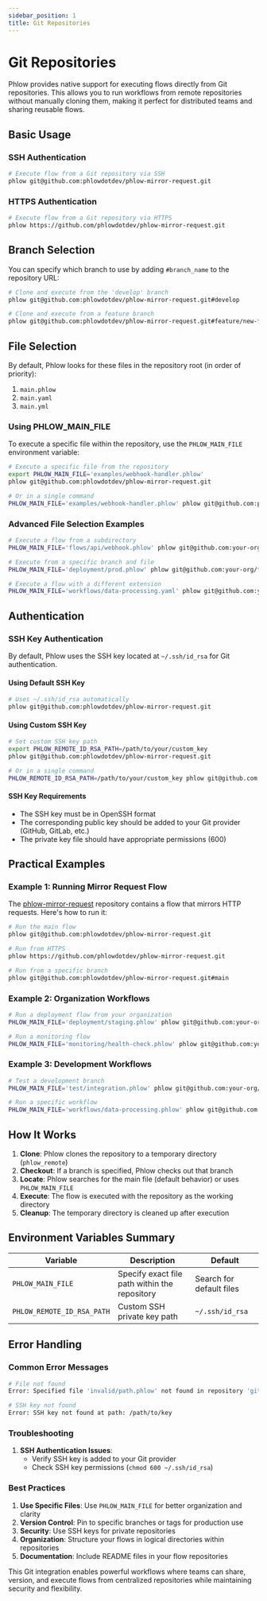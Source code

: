 ```yaml
---
sidebar_position: 1
title: Git Repositories
---
```


# Git Repositories

Phlow provides native support for executing flows directly from Git repositories. This allows you to run workflows from remote repositories without manually cloning them, making it perfect for distributed teams and sharing reusable flows.

## Basic Usage

### SSH Authentication

```bash
# Execute flow from a Git repository via SSH
phlow git@github.com:phlowdotdev/phlow-mirror-request.git
```

### HTTPS Authentication

```bash
# Execute flow from a Git repository via HTTPS
phlow https://github.com/phlowdotdev/phlow-mirror-request.git
```

## Branch Selection

You can specify which branch to use by adding `#branch_name` to the repository URL:

```bash
# Clone and execute from the 'develop' branch
phlow git@github.com:phlowdotdev/phlow-mirror-request.git#develop

# Clone and execute from a feature branch
phlow git@github.com:phlowdotdev/phlow-mirror-request.git#feature/new-functionality
```

## File Selection

By default, Phlow looks for these files in the repository root (in order of priority):
1. `main.phlow`
2. `main.yaml`
3. `main.yml`

### Using PHLOW_MAIN_FILE

To execute a specific file within the repository, use the `PHLOW_MAIN_FILE` environment variable:

```bash
# Execute a specific file from the repository
export PHLOW_MAIN_FILE='examples/webhook-handler.phlow'
phlow git@github.com:phlowdotdev/phlow-mirror-request.git

# Or in a single command
PHLOW_MAIN_FILE='examples/webhook-handler.phlow' phlow git@github.com:phlowdotdev/phlow-mirror-request.git
```

### Advanced File Selection Examples

```bash
# Execute a flow from a subdirectory
PHLOW_MAIN_FILE='flows/api/webhook.phlow' phlow git@github.com:your-org/flows-repo.git

# Execute from a specific branch and file
PHLOW_MAIN_FILE='deployment/prod.phlow' phlow git@github.com:your-org/flows-repo.git#production

# Execute a flow with a different extension
PHLOW_MAIN_FILE='workflows/data-processing.yaml' phlow git@github.com:your-org/flows-repo.git
```

## Authentication

### SSH Key Authentication

By default, Phlow uses the SSH key located at `~/.ssh/id_rsa` for Git authentication.

#### Using Default SSH Key

```bash
# Uses ~/.ssh/id_rsa automatically
phlow git@github.com:phlowdotdev/phlow-mirror-request.git
```

#### Using Custom SSH Key

```bash
# Set custom SSH key path
export PHLOW_REMOTE_ID_RSA_PATH=/path/to/your/custom_key
phlow git@github.com:phlowdotdev/phlow-mirror-request.git

# Or in a single command
PHLOW_REMOTE_ID_RSA_PATH=/path/to/your/custom_key phlow git@github.com:phlowdotdev/phlow-mirror-request.git
```

#### SSH Key Requirements

- The SSH key must be in OpenSSH format
- The corresponding public key should be added to your Git provider (GitHub, GitLab, etc.)
- The private key file should have appropriate permissions (600)

## Practical Examples

### Example 1: Running Mirror Request Flow

The [phlow-mirror-request](https://github.com/phlowdotdev/phlow-mirror-request) repository contains a flow that mirrors HTTP requests. Here's how to run it:

```bash
# Run the main flow
phlow git@github.com:phlowdotdev/phlow-mirror-request.git

# Run from HTTPS
phlow https://github.com/phlowdotdev/phlow-mirror-request.git

# Run from a specific branch
phlow git@github.com:phlowdotdev/phlow-mirror-request.git#main
```

### Example 2: Organization Workflows

```bash
# Run a deployment flow from your organization
PHLOW_MAIN_FILE='deployment/staging.phlow' phlow git@github.com:your-org/devops-flows.git

# Run a monitoring flow
PHLOW_MAIN_FILE='monitoring/health-check.phlow' phlow git@github.com:your-org/ops-flows.git#production
```

### Example 3: Development Workflows

```bash
# Test a development branch
PHLOW_MAIN_FILE='test/integration.phlow' phlow git@github.com:your-org/project.git#feature/new-api

# Run a specific workflow
PHLOW_MAIN_FILE='workflows/data-processing.phlow' phlow git@github.com:your-org/project.git
```

## How It Works

1. **Clone**: Phlow clones the repository to a temporary directory (`phlow_remote`)
2. **Checkout**: If a branch is specified, Phlow checks out that branch
3. **Locate**: Phlow searches for the main file (default behavior) or uses `PHLOW_MAIN_FILE`
4. **Execute**: The flow is executed with the repository as the working directory
5. **Cleanup**: The temporary directory is cleaned up after execution

## Environment Variables Summary

| Variable | Description | Default |
|----------|-------------|---------|
| `PHLOW_MAIN_FILE` | Specify exact file path within the repository | Search for default files |
| `PHLOW_REMOTE_ID_RSA_PATH` | Custom SSH private key path | `~/.ssh/id_rsa` |

## Error Handling

### Common Error Messages

```bash
# File not found
Error: Specified file 'invalid/path.phlow' not found in repository 'git@github.com:user/repo.git'

# SSH key not found
Error: SSH key not found at path: /path/to/key
```

### Troubleshooting

1. **SSH Authentication Issues**:
   - Verify SSH key is added to your Git provider
   - Check SSH key permissions (`chmod 600 ~/.ssh/id_rsa`)

### Best Practices

1. **Use Specific Files**: Use `PHLOW_MAIN_FILE` for better organization and clarity
2. **Version Control**: Pin to specific branches or tags for production use
3. **Security**: Use SSH keys for private repositories
4. **Organization**: Structure your flows in logical directories within repositories
5. **Documentation**: Include README files in your flow repositories

This Git integration enables powerful workflows where teams can share, version, and execute flows from centralized repositories while maintaining security and flexibility.

